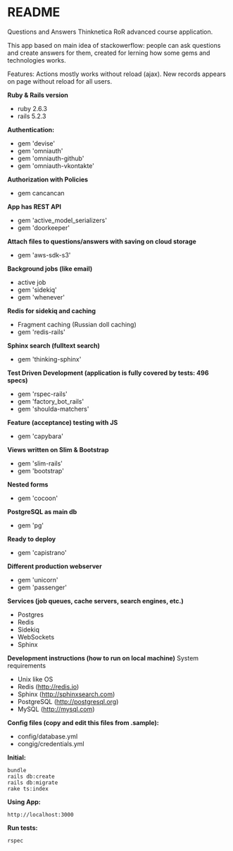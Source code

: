 # README

Questions and Answers Thinknetica RoR advanced course application.

This app based on main idea of stackowerflow: people can ask questions and create answers for them, created for lerning how some gems and technologies works.

Features:
Actions mostly works without reload (ajax). New records appears on page without reload for all users.

**Ruby & Rails version**
- ruby 2.6.3
- rails 5.2.3

**Authentication:**
- gem 'devise'
- gem 'omniauth'
- gem 'omniauth-github'
- gem 'omniauth-vkontakte'

**Authorization with Policies**
- gem cancancan

**App has REST API**
- gem 'active_model_serializers'
- gem 'doorkeeper'

**Attach files to questions/answers with saving on cloud storage**
- gem 'aws-sdk-s3'

**Background jobs (like email)**
- active job
- gem 'sidekiq'
- gem 'whenever'

**Redis for sidekiq and caching**
- Fragment caching (Russian doll caching)
- gem 'redis-rails'

**Sphinx search (fulltext search)**
- gem 'thinking-sphinx'

**Test Driven Development (application is fully covered by tests: 496 specs)**
- gem 'rspec-rails'
- gem 'factory_bot_rails'
- gem 'shoulda-matchers'

**Feature (acceptance) testing with JS**
- gem 'capybara'

**Views written on Slim & Bootstrap**
- gem 'slim-rails'
- gem 'bootstrap'

**Nested forms**
- gem 'cocoon'

**PostgreSQL as main db**
- gem 'pg'

**Ready to deploy**
- gem 'capistrano'

**Different production webserver**
- gem 'unicorn'
- gem 'passenger'

**Services (job queues, cache servers, search engines, etc.)**
- Postgres
- Redis
- Sidekiq
- WebSockets
- Sphinx

**Development instructions (how to run on local machine)**
System requirements
- Unix like OS
- Redis (http://redis.io)
- Sphinx (http://sphinxsearch.com)
- PostgreSQL (http://postgresql.org)
- MySQL (http://mysql.com)

**Config files (copy and edit this files from .sample):**
- config/database.yml
- congig/credentials.yml

**Initial:**
```
bundle
rails db:create
rails db:migrate
rake ts:index
```

**Using App:**
```
http://localhost:3000
```

**Run tests:**
```
rspec
```
